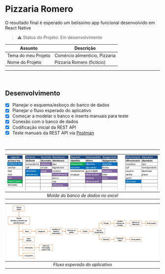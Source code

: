 # Pizzaria Romero

O resultado final é esperado um belíssimo app funcional desenvolvido em React Native

> :warning: Status do Projeto: Em desenvolvimento

| Assunto             | Descrição                      |
| ------------------- | ------------------------------ |
| Tema do meu Projeto | Comércio alimentício, Pizzaria |
| Nome do Projeto     | Pizzaria Romero (fictício)     |

<hr>

<br>

## Desenvolvimento

- [x] Planejar o esquema/esboço do banco de dados
- [x] Planejar o fluxo esperado do aplicativo
- [x] Começar a modelar o banco e inserts manuais para teste
- [x] Conexão com o banco de dados
- [x] Codificação inicial da REST API
- [x] Teste manuais da REST API via [Postman](https://www.postman.com/)

<br>

<hr>

| ![Molde banco de dados](/img/molde-db-excel.jpg) |
| :----------------------------------------------: |
|        _Molde do banco de dados no excel_        |

| ![Fluxo APP](/img/fluxo-app.jpg) |
| :------------------------------: |
|  _Fluxo esperado do aplicativo_  |
